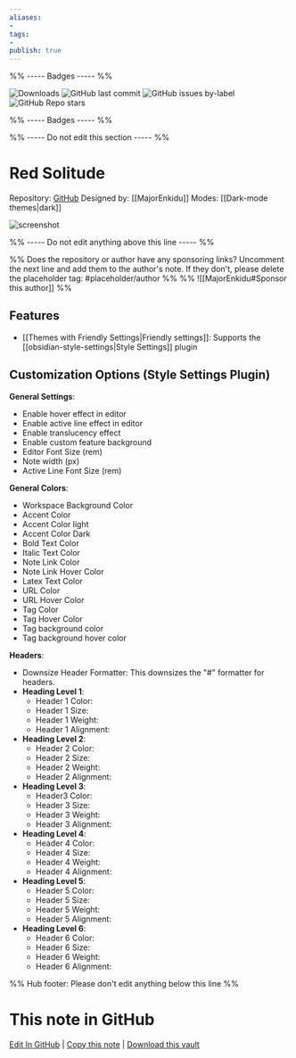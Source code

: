 ```yaml
---
aliases:
- 
tags: 
- 
publish: true
---
```


%% ----- Badges ----- %%

![Downloads](https://img.shields.io/badge/downloads-2136-573E7A?style=for-the-badge&logo=)
![GitHub last commit](https://img.shields.io/github/last-commit/MajorEnkidu/red-solitude-obsidian-theme?color=573E7A&label=last%20update&logo=github&style=for-the-badge)
![GitHub issues by-label](https://img.shields.io/github/issues/MajorEnkidu/red-solitude-obsidian-theme/help%20wanted?color=573E7A&logo=github&style=for-the-badge) 
![GitHub Repo stars](https://img.shields.io/github/stars/MajorEnkidu/red-solitude-obsidian-theme?color=573E7A&logo=github&style=for-the-badge)

%% ----- Badges ----- %%

%% ----- Do not edit this section ----- %%

# Red Solitude

Repository: [GitHub](https://github.com/MajorEnkidu/red-solitude-obsidian-theme)
Designed by: [[MajorEnkidu]]
Modes: [[Dark-mode themes|dark]]



![screenshot](https://github.com/MajorEnkidu/red-solitude-obsidian-theme/raw/main/promo_screenshot.png)

%% ----- Do not edit anything above this line ----- %% 

%% Does the repository or author have any sponsoring links? Uncomment the next line and add them to the author's note. If they don't, please delete the placeholder tag: #placeholder/author %%
%% ![[MajorEnkidu#Sponsor this author]] %%


## Features

- [[Themes with Friendly Settings|Friendly settings]]: Supports the [[obsidian-style-settings|Style Settings]] plugin

## Customization Options (Style Settings Plugin) 

**General Settings**: 
- Enable hover effect in editor
- Enable active line effect in editor
- Enable translucency effect
- Enable custom feature background
- Editor Font Size (rem)
- Note width (px)
- Active Line Font Size (rem)

**General Colors**: 
- Workspace Background Color
- Accent Color
- Accent Color light
- Accent Color Dark
- Bold Text Color
- Italic Text Color
- Note Link Color
- Note Link Hover Color
- Latex Text Color
- URL Color
- URL Hover Color
- Tag Color
- Tag Hover Color
- Tag background color
- Tag background hover color

**Headers**: 
- Downsize Header Formatter: This downsizes the "#" formatter for headers.
- **Heading Level 1**: 
    - Header 1 Color:
    - Header 1 Size:
    - Header 1 Weight:
    - Header 1 Alignment:
- **Heading Level 2**: 
    - Header 2 Color:
    - Header 2 Size:
    - Header 2 Weight:
    - Header 2 Alignment:
- **Heading Level 3**: 
    - Header3 Color:
    - Header 3 Size:
    - Header 3 Weight:
    - Header 3 Alignment:
- **Heading Level 4**: 
    - Header 4 Color:
    - Header 4 Size:
    - Header 4 Weight:
    - Header 4 Alignment:
- **Heading Level 5**: 
    - Header 5 Color:
    - Header 5 Size:
    - Header 5 Weight:
    - Header 5 Alignment:
- **Heading Level 6**: 
    - Header 6 Color:
    - Header 6 Size:
    - Header 6 Weight:
    - Header 6 Alignment:


%% Hub footer: Please don't edit anything below this line %%

# This note in GitHub

<span class="git-footer">[Edit In GitHub](https://github.dev/obsidian-community/obsidian-hub/blob/main/02%20-%20Community%20Expansions/02.05%20All%20Community%20Expansions/Themes/Red%20Solitude.md "git-hub-edit-note") | [Copy this note](https://raw.githubusercontent.com/obsidian-community/obsidian-hub/main/02%20-%20Community%20Expansions/02.05%20All%20Community%20Expansions/Themes/Red%20Solitude.md "git-hub-copy-note") | [Download this vault](https://github.com/obsidian-community/obsidian-hub/archive/refs/heads/main.zip "git-hub-download-vault") </span>
